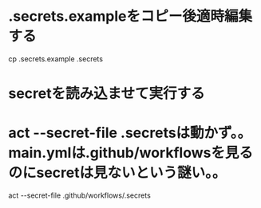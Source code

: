 # .secrets.exampleをコピー後適時編集する
cp .secrets.example .secrets

# secretを読み込ませて実行する
# act --secret-file .secretsは動かず。。main.ymlは.github/workflowsを見るのにsecretは見ないという謎い。。
act --secret-file .github/workflows/.secrets
